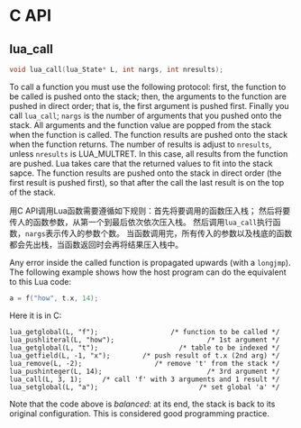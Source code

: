 
# C API

## lua_call
```c
void lua_call(lua_State* L, int nargs, int nresults);
```
To call a function you must use the following protocol: first, the function to be called is pushed onto the stack;
then, the arguments to the function are pushed in direct order; that is, the first argument is pushed first.
Finally you call `lua_call`; `nargs` is the number of arguments that you pushed onto the stack.
All arguments and the function value are popped from the stack when the function is called.
The function results are pushed onto the stack when the function returns.
The number of results is adjust to `nresults`, unless `nresults` is LUA_MULTRET.
In this case, all results from the function are pushed.
Lua takes care that the returned values to fit into the stack sapce.
The function results are pushed onto the stack in direct order (the first result is pushed first),
so that after the call the last result is on the top of the stack.

用C API调用Lua函数需要遵循如下规则：首先将要调用的函数压入栈；
然后将要传人的函数参数，从第一个到最后依次依次压入栈。
然后调用`lua_call`执行函数，`nargs`表示传入的参数个数。
当函数调用完，所有传入的参数以及栈底的函数都会先出栈，当函数返回时会再将结果压入栈中。

Any error inside the called function is propagated upwards (with a `longjmp`). 
The following example shows how the host program can do the equivalent to this Lua code:
```c
a = f("how", t.x, 14);
```
Here it is in C:
```
lua_getglobal(L, "f");                  /* function to be called */
lua_pushliteral(L, "how");                       /* 1st argument */
lua_getglobal(L, "t");                    /* table to be indexed */
lua_getfield(L, -1, "x");        /* push result of t.x (2nd arg) */
lua_remove(L, -2);                  /* remove 't' from the stack */
lua_pushinteger(L, 14);                          /* 3rd argument */
lua_call(L, 3, 1);     /* call 'f' with 3 arguments and 1 result */
lua_setglobal(L, "a");                         /* set global 'a' */
```

Note that the code above is *balanced*: at its end, the stack is back to its original configuration.
This is considered good programming practice.


